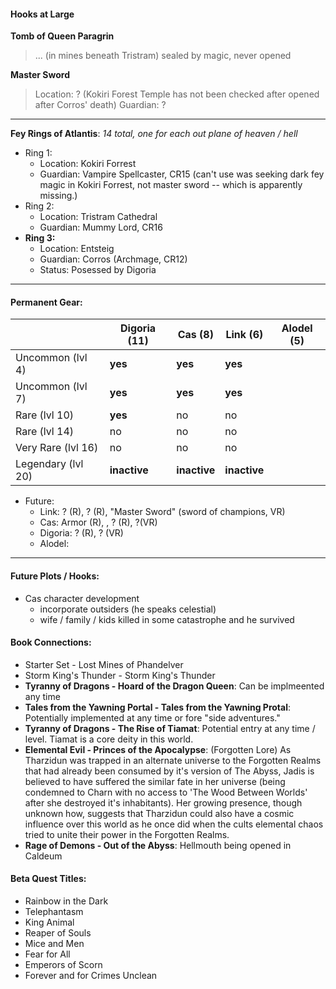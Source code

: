 #### Hooks at Large

**Tomb of Queen Paragrin** 

> ... (in mines beneath Tristram) sealed by magic, never opened

**Master Sword**
  > Location: ? (Kokiri Forest Temple has not been checked after opened after Corros' death)
  > Guardian: ?

---

**Fey Rings of Atlantis**:  *14 total, one for each out plane of heaven / hell*
  - Ring 1:
    - Location: Kokiri Forrest
    - Guardian: Vampire Spellcaster, CR15 (can't use was seeking dark fey magic in Kokiri Forrest, not master sword -- which is apparently missing.)
  - Ring 2:
    - Location: Tristram Cathedral
    - Guardian: Mummy Lord, CR16
  - **Ring 3:**
    - Location: Entsteig
    - Guardian: Corros (Archmage, CR12)
    - Status: Posessed by Digoria

---

#### Permanent Gear:

|                    | Digoria (11)  | Cas (8)      | Link (6)     | Alodel (5) |
| ------------------ | ------------- | ------------ | ------------ | ---------- |
| Uncommon (lvl 4)   | **yes**       | **yes**      | **yes**      |
| Uncommon (lvl 7)   | **yes**       | **yes**      | **yes**      |
| Rare (lvl 10)      | **yes**       | no           | no           |
| Rare (lvl 14)      | no            | no           | no           |
| Very Rare (lvl 16) | no            | no           | no           |
| Legendary (lvl 20) | **inactive**  | **inactive** | **inactive** |

- Future:
  - Link: ? (R), ? (R), "Master Sword" (sword of champions, VR)
  - Cas:  Armor (R), , ? (R), ?(VR)
  - Digoria: ? (R), ? (VR)
  - Alodel: 

---

#### Future Plots / Hooks:

- Cas character development
  - incorporate outsiders (he speaks celestial)
  - wife / family / kids killed in some catastrophe and he survived

#### Book Connections:

- Starter Set - Lost Mines of Phandelver
- Storm King's Thunder - Storm King's Thunder
- **Tyranny of Dragons - Hoard of the Dragon Queen**:  Can be implmeented any time
- **Tales from the Yawning Portal - Tales from the Yawning Protal**:  Potentially implemented at any time or fore "side adventures."
- **Tyranny of Dragons - The Rise of Tiamat**:  Potential entry at any time / level.  Tiamat is a core deity in this world.
- **Elemental Evil - Princes of the Apocalypse**:  (Forgotten Lore) As Tharzidun was trapped in an alternate universe to the Forgotten Realms that had already been consumed by it's version of The Abyss, Jadis is believed to have suffered the similar fate in her universe (being condemned to Charn with no access to 'The Wood Between Worlds' after she destroyed it's inhabitants).  Her growing presence, though unknown how, suggests that Tharzidun could also have a cosmic influence over this world as he once did when the cults elemental chaos tried to unite their power in the Forgotten Realms.
- **Rage of Demons - Out of the Abyss**:  Hellmouth being opened in Caldeum

#### Beta Quest Titles:

- Rainbow in the Dark
- Telephantasm
- King Animal
- Reaper of Souls
- Mice and Men
- Fear for All
- Emperors of Scorn
- Forever and for Crimes Unclean
